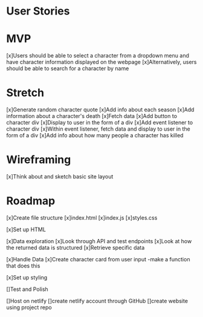 # User Stories


# MVP
[x]Users should be able to select a character from a dropdown menu and have character information displayed on the webpage
[x]Alternatively, users should be able to search for a character by name

# Stretch
[x]Generate random character quote
[x]Add info about each season
[x]Add information about a character's death
    [x]Fetch data
    [x]Add button to character div
    [x]Display to user in the form of a div
    [x]Add event listener to character div
    [x]Within event listener, fetch data and display to user in the form of a div
[x]Add info about how many people a character has killed

# Wireframing
[x]Think about and sketch basic site layout

# Roadmap
[x]Create file structure
    [x]index.html
    [x]index.js
    [x]styles.css

[x]Set up HTML

[x]Data exploration
    [x]Look through API and test endpoints
    [x]Look at how the returned data is structured
    [x]Retrieve specific data

[x]Handle Data
    [x]Create character card from user input
        -make a function that does this

[x]Set up styling

[]Test and Polish

[]Host on netlify
    []create netlify account through GitHub
    []create website using project repo